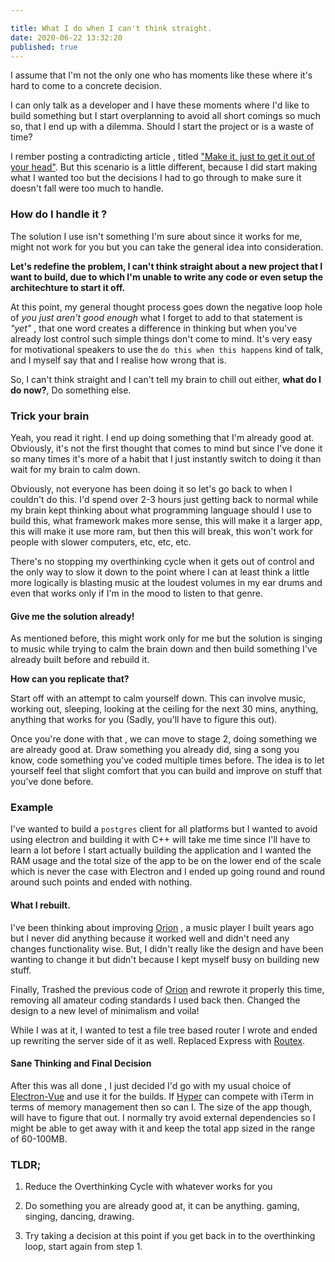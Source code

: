 ```yaml
---

title: What I do when I can't think straight.
date: 2020-06-22 13:32:20
published: true
---
```


I assume that I'm not the only one who has moments like these where it's hard to come to a concrete decision.

I can only talk as a developer and I have these moments where I'd like to build something but I start overplanning to avoid all short comings so much so, that I end up with a dilemma. Should I start the project or is a waste of time?

I rember posting a contradicting article , titled ["Make it, just to get it out of your head"](https://blog.siddharthgelera.com/2020/04/21/get-it-out-of-your-head/). But this scenario is a little different, because I did start making what I wanted too but the decisions I had to go through to make sure it doesn't fall were too much to handle.

### How do I handle it ?

The solution I use isn't something I'm sure about since it works for me, might not work for you but you can take the general idea into consideration.

**Let's redefine the problem, I can't think straight about a new project that I want to build, due to which I'm unable to write any code or even setup the architechture to start it off.**

At this point, my general thought process goes down the negative loop hole of _you just aren't good enough_ what I forget to add to that statement is _"yet"_ , that one word creates a difference in thinking but when you've already lost control such simple things don't come to mind. It's very easy for motivational speakers to use the `do this when this happens` kind of talk, and I myself say that and I realise how wrong that is.

So, I can't think straight and I can't tell my brain to chill out either, **what do I do now?**, Do something else.

### Trick your brain

Yeah, you read it right. I end up doing something that I'm already good at. Obviously, it's not the first thought that comes to mind but since I've done it so many times it's more of a habit that I just instantly switch to doing it than wait for my brain to calm down.

Obviously, not everyone has been doing it so let's go back to when I couldn't do this. I'd spend over 2-3 hours just getting back to normal while my brain kept thinking about what programming language should I use to build this, what framework makes more sense, this will make it a larger app, this will make it use more ram, but then this will break, this won't work for people with slower computers, etc, etc, etc.

There's no stopping my overthinking cycle when it gets out of control and the only way to slow it down to the point where I can at least think a little more logically is blasting music at the loudest volumes in my ear drums and even that works only if I'm in the mood to listen to that genre.

#### Give me the solution already!

As mentioned before, this might work only for me but the solution is singing to music while trying to calm the brain down and then build something I've already built before and rebuild it.

**How can you replicate that?**

Start off with an attempt to calm yourself down. This can involve music, working out, sleeping, looking at the ceiling for the next 30 mins, anything, anything that works for you (Sadly, you'll have to figure this out).

Once you're done with that , we can move to stage 2, doing something we are already good at. Draw something you already did, sing a song you know, code something you've coded multiple times before. The idea is to let yourself feel that slight comfort that you can build and improve on stuff that you've done before.

### Example

I've wanted to build a `postgres` client for all platforms but I wanted to avoid using electron and building it with C++ will take me time since I'll have to learn a lot before I start actually building the application and I wanted the RAM usage and the total size of the app to be on the lower end of the scale which is never the case with Electron and I ended up going round and round around such points and ended with nothing.

#### What I rebuilt.

I've been thinking about improving [Orion](https://orion.barelyhuman.dev/) , a music player I built years ago but I never did anything because it worked well and didn't need any changes functionality wise. But, I didn't really like the design and have been wanting to change it but didn't because I kept myself busy on building new stuff.

Finally, Trashed the previous code of [Orion](https://music.reaper.im) and rewrote it properly this time, removing all amateur coding standards I used back then. Changed the design to a new level of minimalism and voila!

While I was at it, I wanted to test a file tree based router I wrote and ended up rewriting the server side of it as well. Replaced Express with [Routex](https://github.com/barelyhuman/routex).

#### Sane Thinking and Final Decision

After this was all done , I just decided I'd go with my usual choice of [Electron-Vue](https://simulatedgreg.gitbooks.io/electron-vue/en/) and use it for the builds. If [Hyper](https://hyper.is) can compete with iTerm in terms of memory management then so can I. The size of the app though, will have to figure that out. I normally try avoid external dependencies so I might be able to get away with it and keep the total app sized in the range of 60-100MB.

### TLDR;

1. Reduce the Overthinking Cycle with whatever works for you

2. Do something you are already good at, it can be anything. gaming, singing, dancing, drawing.

3. Try taking a decision at this point if you get back in to the overthinking loop, start again from step 1.

